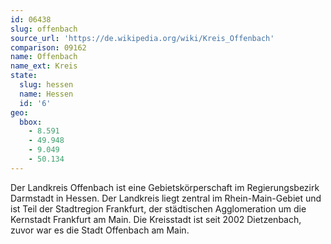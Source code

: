```yaml
---
id: 06438
slug: offenbach
source_url: 'https://de.wikipedia.org/wiki/Kreis_Offenbach'
comparison: 09162
name: Offenbach
name_ext: Kreis
state:
  slug: hessen
  name: Hessen
  id: '6'
geo:
  bbox:
    - 8.591
    - 49.948
    - 9.049
    - 50.134
---
```


Der Landkreis Offenbach ist eine Gebietskörperschaft im Regierungsbezirk Darmstadt in Hessen. Der Landkreis liegt zentral im Rhein-Main-Gebiet und ist Teil der Stadtregion Frankfurt, der städtischen Agglomeration um die Kernstadt Frankfurt am Main. Die Kreisstadt ist seit 2002 Dietzenbach, zuvor war es die Stadt Offenbach am Main.
